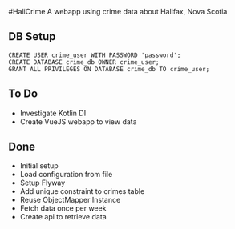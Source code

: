 #HaliCrime
A webapp using crime data about Halifax, Nova Scotia

## DB Setup

```
CREATE USER crime_user WITH PASSWORD 'password';
CREATE DATABASE crime_db OWNER crime_user;
GRANT ALL PRIVILEGES ON DATABASE crime_db TO crime_user;
```

## To Do
* Investigate Kotlin DI
* Create VueJS webapp to view data


## Done
* Initial setup
* Load configuration from file
* Setup Flyway
* Add unique constraint to crimes table
* Reuse ObjectMapper Instance
* Fetch data once per week
* Create api to retrieve data